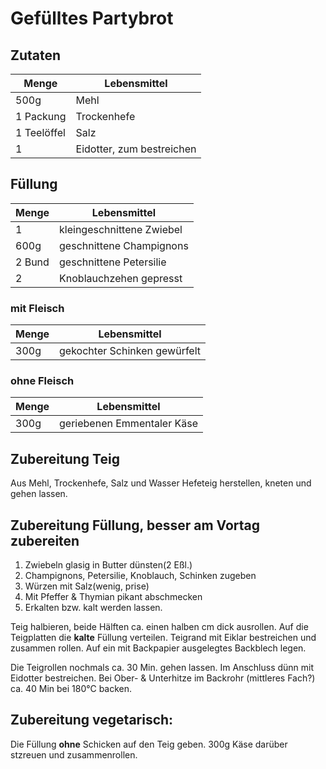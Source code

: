 # Gefülltes Partybrot

## Zutaten

|Menge| Lebensmittel|
|---|---|
|500g|Mehl|
|1 Packung |Trockenhefe|
|1 Teelöffel|Salz|
|1|Eidotter, zum bestreichen|

## Füllung
|Menge|Lebensmittel|
|---|---|
|1|kleingeschnittene Zwiebel|
|600g|geschnittene Champignons|
|2 Bund|geschnittene Petersilie|
|2|Knoblauchzehen gepresst|

### mit Fleisch
|Menge|Lebensmittel|
|---|---|
|300g|gekochter Schinken gewürfelt|

### ohne Fleisch
|Menge|Lebensmittel|
|---|---|
|300g|geriebenen Emmentaler Käse|

## Zubereitung Teig
Aus Mehl, Trockenhefe,
Salz und Wasser Hefeteig herstellen,
kneten und gehen lassen.

## Zubereitung Füllung, besser am Vortag zubereiten
1. Zwiebeln glasig in Butter dünsten(2 Eßl.)
1. Champignons, Petersilie, Knoblauch, Schinken zugeben
1. Würzen mit Salz(wenig, prise)
1. Mit Pfeffer & Thymian pikant abschmecken
1. Erkalten bzw. kalt werden lassen.

Teig halbieren, beide Hälften ca. einen halben cm dick ausrollen.
Auf die Teigplatten die **kalte** Füllung verteilen.
Teigrand mit Eiklar bestreichen und zusammen rollen.
Auf ein mit Backpapier ausgelegtes Backblech legen.

Die Teigrollen nochmals ca. 30 Min. gehen lassen.
Im Anschluss dünn mit Eidotter bestreichen.
Bei Ober- & Unterhitze im Backrohr (mittleres Fach?)
ca. 40 Min bei 180°C backen.

## Zubereitung vegetarisch:
Die Füllung **ohne** Schicken auf den Teig geben. 300g Käse
darüber stzreuen und zusammenrollen.